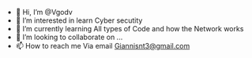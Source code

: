 - 👋 Hi, I’m @Vgodv
- 👀 I’m interested in learn Cyber secutity 
- 🌱 I’m currently learning All types of Code and how the Network works
- 💞️ I’m looking to collaborate on ...
- 📫 How to reach me Via email Giannisnt3@gmail.com

<!---
Vgodv/Vgodv is a ✨ special ✨ repository because its `README.md` (this file) appears on your GitHub profile.
You can click the Preview link to take a look at your changes.
--->
